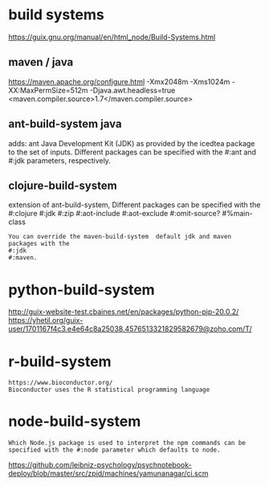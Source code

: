 # build systems

https://guix.gnu.org/manual/en/html_node/Build-Systems.html

## maven / java
https://maven.apache.org/configure.html
 -Xmx2048m -Xms1024m -XX:MaxPermSize=512m -Djava.awt.headless=true
 <maven.compiler.source>1.7</maven.compiler.source>


## ant-build-system java
  adds: ant
        Java Development Kit (JDK) 
   as provided by the icedtea package to the set of inputs. 
  Different packages can be specified with the #:ant and #:jdk parameters, respectively.

## clojure-build-system
  extension of ant-build-system, 
  Different packages can be specified with the 
       #:clojure
       #:jdk
       #:zip
       #:aot-include
       #:aot-exclude
       #:omit-source?
       #%main-class
 
    You can override the maven-build-system  default jdk and maven packages with the  
    #:jdk
    #:maven.


# python-build-system
   http://guix-website-test.cbaines.net/en/packages/python-pip-20.0.2/
   https://yhetil.org/guix-user/1701167f4c3.e4e64c8a25038.4576513321829582679@zoho.com/T/


# r-build-system
    https://www.bioconductor.org/
    Bioconductor uses the R statistical programming language

# node-build-system
    Which Node.js package is used to interpret the npm commands can be 
    specified with the #:node parameter which defaults to node.


 
 https://github.com/leibniz-psychology/psychnotebook-deploy/blob/master/src/zpid/machines/yamunanagar/ci.scm
